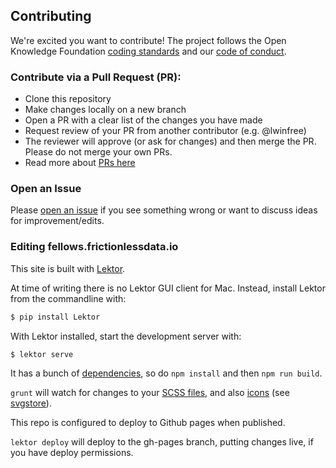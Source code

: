 ## Contributing
We're excited you want to contribute! The project follows the Open Knowledge Foundation [coding standards](https://github.com/okfn/coding-standards) and our [code of conduct](https://frictionlessdata.io/code-of-conduct/).

### Contribute via a Pull Request (PR):
- Clone this repository
- Make changes locally on a new branch
- Open a PR with a clear list of the changes you have made
- Request review of your PR from another contributor (e.g. @lwinfree)
- The reviewer will approve (or ask for changes) and then merge the PR. Please do not merge your own PRs.
- Read more about [PRs here](http://help.github.com/pull-requests/)

### Open an Issue
Please [open an issue](https://github.com/frictionlessdata/fellows/issues) if you see something wrong or want to discuss ideas for improvement/edits.

### Editing fellows.frictionlessdata.io

This site is built with [Lektor](https://www.getlektor.com/).

At time of writing there is no Lektor GUI client for Mac. Instead, install Lektor from the commandline with:

```sh
$ pip install Lektor
```

With Lektor installed, start the development server with:

```sh
$ lektor serve
```

It has a bunch of [dependencies](package.json), so do `npm install` and then `npm run build`.

`grunt` will watch for changes to your [SCSS files](assets/scss), and also [icons](assets/icons) (see [svgstore](https://github.com/FWeinb/grunt-svgstore)).

This repo is configured to deploy to Github pages when published.

`lektor deploy` will deploy to the gh-pages branch, putting changes live, if you have deploy permissions.
